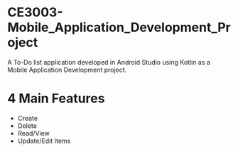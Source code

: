 # CE3003-Mobile_Application_Development_Project
A To-Do list application developed in Android Studio using Kotlin as a Mobile Application Development project.
# 4 Main Features
- Create
- Delete
- Read/View
- Update/Edit Items
